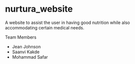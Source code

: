 # nurtura_website

A website to assist the user in having good nutrition while also accommodating certain medical needs.

Team Members

- Jean Johnson
- Saanvi Kakde
- Mohammad Safar
